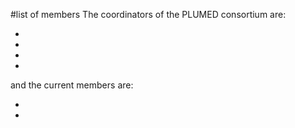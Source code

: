 #list of members
The coordinators of the PLUMED consortium are:

* 
*
*
*

and the current members are:

*
*
